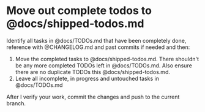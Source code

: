 # Move out complete todos to @docs/shipped-todos.md

Identify all tasks in @docs/TODOs.md that have been completely done, reference with @CHANGELOG.md and past commits if needed and then:

1. Move the completed tasks to @docs/shipped-todos.md. There shouldn't be any more completed TODOs left in @docs/TODOs.md. Also ensure there are no duplicate TODOs this @docs/shipped-todos.md.
2. Leave all incomplete, in progress and untouched tasks in @docs/TODOs.md

After I verify your work, commit the changes and push to the current branch.
